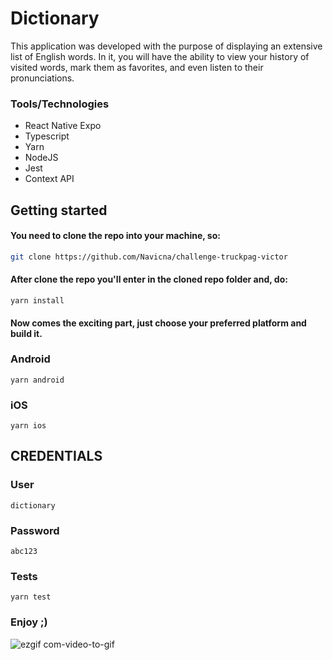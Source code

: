 # Dictionary

This application was developed with the purpose of displaying an extensive list of English words. In it, you will have the ability to view your history of visited words, mark them as favorites, and even listen to their pronunciations.

### Tools/Technologies

- React Native Expo
- Typescript
- Yarn
- NodeJS
- Jest
- Context API

## Getting started

#### You need to clone the repo into your machine, so:

```bash
git clone https://github.com/Navicna/challenge-truckpag-victor
```

#### After clone the repo you'll enter in the cloned repo folder and, do: 

```
yarn install
```

#### Now comes the exciting part, just choose your preferred platform and build it.

### Android

```
yarn android
```

### iOS

```
yarn ios
```

## CREDENTIALS

### User
```
dictionary
```
### Password
```
abc123
```

### Tests

```
yarn test
```

### Enjoy ;)

![ezgif com-video-to-gif](https://github.com/Navicna/challenge-truckpag-victor/assets/52223211/6799021f-503a-45b0-a0a4-ba5bf27d0238)



